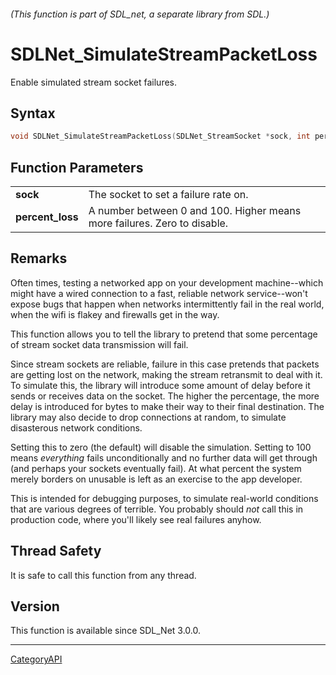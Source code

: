 ###### (This function is part of SDL_net, a separate library from SDL.)
# SDLNet_SimulateStreamPacketLoss

Enable simulated stream socket failures.

## Syntax

```c
void SDLNet_SimulateStreamPacketLoss(SDLNet_StreamSocket *sock, int percent_loss);

```

## Function Parameters

|                      |                                                                          |
| -------------------- | ------------------------------------------------------------------------ |
| **sock**             | The socket to set a failure rate on.                                     |
| **percent_loss**     | A number between 0 and 100. Higher means more failures. Zero to disable. |

## Remarks

Often times, testing a networked app on your development machine--which
might have a wired connection to a fast, reliable network service--won't
expose bugs that happen when networks intermittently fail in the real
world, when the wifi is flakey and firewalls get in the way.

This function allows you to tell the library to pretend that some
percentage of stream socket data transmission will fail.

Since stream sockets are reliable, failure in this case pretends that
packets are getting lost on the network, making the stream retransmit to
deal with it. To simulate this, the library will introduce some amount of
delay before it sends or receives data on the socket. The higher the
percentage, the more delay is introduced for bytes to make their way to
their final destination. The library may also decide to drop connections at
random, to simulate disasterous network conditions.

Setting this to zero (the default) will disable the simulation. Setting to
100 means _everything_ fails unconditionally and no further data will get
through (and perhaps your sockets eventually fail). At what percent the
system merely borders on unusable is left as an exercise to the app
developer.

This is intended for debugging purposes, to simulate real-world conditions
that are various degrees of terrible. You probably should _not_ call this
in production code, where you'll likely see real failures anyhow.

## Thread Safety

It is safe to call this function from any thread.

## Version

This function is available since SDL_Net 3.0.0.

----
[CategoryAPI](CategoryAPI)

